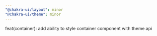 ```yaml
---
"@chakra-ui/layout": minor
"@chakra-ui/theme": minor
---
```


feat(container): add ability to style container component with theme api
